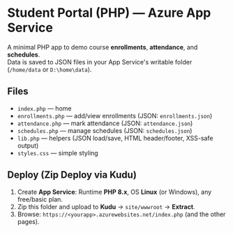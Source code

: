 # Student Portal (PHP) — Azure App Service
A minimal PHP app to demo course **enrollments**, **attendance**, and **schedules**.  
Data is saved to JSON files in your App Service's writable folder (`/home/data` or `D:\home\data`).

## Files
- `index.php` — home
- `enrollments.php` — add/view enrollments (JSON: `enrollments.json`)
- `attendance.php` — mark attendance (JSON: `attendance.json`)
- `schedules.php` — manage schedules (JSON: `schedules.json`)
- `lib.php` — helpers (JSON load/save, HTML header/footer, XSS-safe output)
- `styles.css` — simple styling

## Deploy (Zip Deploy via Kudu)
1. Create **App Service**: Runtime **PHP 8.x**, OS **Linux** (or Windows), any free/basic plan.
2. Zip this folder and upload to **Kudu** → `site/wwwroot` → **Extract**.
3. Browse: `https://<yourapp>.azurewebsites.net/index.php` (and the other pages).
